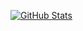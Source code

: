 [![GitHub Stats](https://github-readme-stats-sprocketc.vercel.app/api?username=sprocketc&role=OWNER,COLLABORATOR&exclude_repo=github-readme-stats&theme=default&show_icons=true&count_private=true&hide_border=true)](https://github.com/anuraghazra/github-readme-stats)
